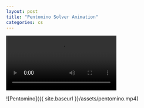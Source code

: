 ```yaml
---
layout: post
title: "Pentomino Solver Animation"
categories: cs
---
```


<video controls>
  <source src="{{ site.baseurl }}/assets/pentomino.mp4" type="video/mp4">                                                                                                       </video>

![Pentomino]({{ site.baseurl }}/assets/pentomino.mp4)              
